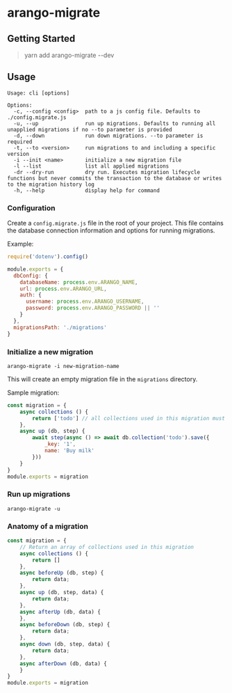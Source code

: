 # arango-migrate

## Getting Started

> yarn add arango-migrate --dev

## Usage

```
Usage: cli [options]

Options:
  -c, --config <config>  path to a js config file. Defaults to ./config.migrate.js
  -u, --up               run up migrations. Defaults to running all unapplied migrations if no --to parameter is provided
  -d, --down             run down migrations. --to parameter is required
  -t, --to <version>     run migrations to and including a specific version
  -i --init <name>       initialize a new migration file
  -l --list              list all applied migrations
  -dr --dry-run          dry run. Executes migration lifecycle functions but never commits the transaction to the database or writes to the migration history log
  -h, --help             display help for command
```

### Configuration

Create a `config.migrate.js` file in the root of your project. This file contains the database connection information and options for running migrations.

Example:

```js
require('dotenv').config()

module.exports = {
  dbConfig: {
    databaseName: process.env.ARANGO_NAME,
    url: process.env.ARANGO_URL,
    auth: {
      username: process.env.ARANGO_USERNAME,
      password: process.env.ARANGO_PASSWORD || ''
    }
  },
  migrationsPath: './migrations'
}
```

### Initialize a new migration

`arango-migrate -i new-migration-name`

This will create an empty migration file in the `migrations` directory.

Sample migration:

```javascript
const migration = {
    async collections () {
        return ['todo'] // all collections used in this migration must be defined here
    },
    async up (db, step) {
        await step(async () => await db.collection('todo').save({
            _key: '1',
            name: 'Buy milk'
        }))
    }
}
module.exports = migration
```

### Run up migrations

`arango-migrate -u`

### Anatomy of a migration

```javascript
const migration = {
    // Return an array of collections used in this migration
    async collections () {
        return []
    },
    async beforeUp (db, step) {
        return data;
    },
    async up (db, step, data) {
        return data;
    },
    async afterUp (db, data) {
    },
    async beforeDown (db, step) {
        return data;
    },
    async down (db, step, data) {
        return data;
    },
    async afterDown (db, data) {
    }
}
module.exports = migration
```
